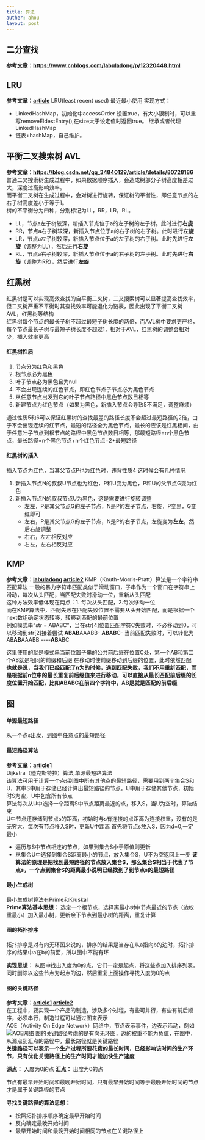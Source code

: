 ```yaml
---
title: 算法
auther: ahou
layout: post
---
```


## 二分查找
**参考文章：https://www.cnblogs.com/labuladong/p/12320448.html**

## LRU
**参考文章：[article](https://www.cnblogs.com/lzrabbit/p/3734850.html#f1)**
LRU(least recent used) 最近最小使用
实现方式：
- LinkedHashMap，初始化中accessOrder 设置true，有大小限制时，可以重写removeEldestEntry(),在size大于设定值时返回true。
继承或者代理LinkedHashMap
- 链表+hashMap，自己维护。

## 平衡二叉搜索树 AVL  
**参考文章：https://blog.csdn.net/qq_34840129/article/details/80728186**  
普通二叉搜索树生成过程中，如果数据顺序插入，会造成树部分子树高度相差过大，深度过高影响效率。  
而平衡二叉树在生成过程中，会对树进行旋转，保证树的平衡性，即任意节点的左右子树高度差小于等于1。  
树的不平衡分为四种，分别标记为LL，RR，LR，RL。
- LL，节点a左子树较深，新插入节点位于a的左子树的左子树。此时进行**右旋**
- RR，节点a右子树较深，新插入节点位于a的右子树的右子树。此时进行**左旋**
- LR，节点a左子树较深，新插入节点位于a的左子树的右子树。此时先进行**左旋**（调整为LL），然后进行**右旋**
- RL，节点a右子树较深，新插入节点位于a的右子树的左子树。此时先进行**右旋**（调整为RR），然后进行**左旋**


## 红黑树
红黑树是可以实现高效查找的自平衡二叉树，二叉搜索树可以显著提高查找效率，但二叉树严重不平衡时其查找效率可能退化为链表，因此出现了平衡二叉树 AVL，红黑树等结构  
红黑树每个节点的最长子树不超过最短子树长度的两倍，而AVL树中要求更严格，每个节点最长子树与最短子树长度不超过1，相对于AVL，红黑树的调整会相对少，插入效率更高  

#### 红黑树性质
1. 节点分为红色和黑色
2. 根节点必为黑色
3. 叶子节点必为黑色且为null
4. 不会出现连续的红色节点，即红色节点子节点必为黑色节点
5. 从任意节点出发到它的叶子节点路径中黑色节点数目相等
6. 新建节点为红色节点（如果为黑色，新插入节点会导致5不满足，调整麻烦）

通过性质5和6可以保证红黑树的查找最差的路径长度不会超过最短路径的2倍，由于不会出现连续的红节点，最短的路径全为黑色节点，最长的应该是红黑相间，由于任意叶子节点到根节点的路径中黑色节点数目相等，那最短路径=n个黑色节点，最长路径=n个黑色节点+n个红色节点=2*最短路径

#### 红黑树的插入
插入节点为红色，当其父节点P也为红色时，违背性质4
这时候会有几种情况
1. 新插入节点N的叔叔U节点也为红色，P和U变为黑色，P和U的父节点G变为红色
2. 新插入节点N的叔叔节点U为黑色，这是需要进行旋转调整
    - 左左，P是其父节点G的左子节点，N是P的左子节点，右旋，P变黑，G变红即可
    - 左右，P是其父节点G的左子节点，N是P的右子节点，左旋变为**左左**，然后右旋调整
    - 右右，左左相反对应
    - 右左，左右相反对应


## KMP
**参考文章：[labuladong](https://zhuanlan.zhihu.com/p/83334559)
[article2](https://www.sohu.com/a/336648975_453160)**
KMP（Knuth-Morris-Pratt）算法是一个字符串匹配算法   一般的暴力字符串匹配类似于滑动窗口，子串作为一个窗口在字符串上滑动，每次从头匹配，当匹配失败时滑动一位，重新从头匹配  
这种方法效率低体现在两点：1. 每次从头匹配，2.每次移动一位  
而在KMP算法中，匹配失败在匹配失败位置不需要从头开始匹配，而是根据一个next数组确定状态转移，转移到匹配的最前位置  
例如模式串“str = ABABC”，当在str[4]位置匹配字符C失败时，不必移动到0，可以移动到str[2]接着尝试
**ABAB**AAABB-
**ABAB**C-
当前匹配失败时，可以转化为
AB**AB**AAABB
----**AB**ABC

这里使用的就是模式串当前位置子串的公共前后缀在位置C处，第一个AB和第二个AB就是相同的前缀和后缀
在移动时使前缀移动到后缀的位置，此时依然匹配  
**也就是说，当我们已经匹配了n为的时候，遇到匹配失败，我们不用重新匹配，而是根据前n位中的最长重复前后缀值来进行移动，可以直接从最长匹配前后缀的长度位置开始匹配，比如ABABC在前四个字符中，AB是就是匹配的前后缀**


## 图

#### 单源最短路径
从一个点s出发，到图中任意点的最短路径

#### 最短路径算法
**参考文章：[article1](https://www.zhihu.com/question/20630094/answer/758191548)**  
Dijkstra（迪克斯特拉）算法,单源最短路算法  
该算法可用于计算一个点s到图中所有其他点的最短路径，需要用到两个集合S和U，其中S中用于存储已经计算出最短路径的节点，U中用于存储其他节点，初始时S为空，U中包含所有节点  
算法每次从U中选择一个距离S中节点距离最近的点，移入S，当U为空时，算法结束  
U中节点还存储到节点s的距离，初始时与s有连接的点距离为连接权重，没有的是无穷大，每次有节点移入S时，更新U中距离
首先将节点s放入S，因为d<s-s>=0,一定最小
- 遍历与S中节点相连的节点，如果到集合S小于原值则更新
- 从集合U中选择到集合S距离最小的节点，放入集合S，U不为空返回上一步
**该算法的原理是把找到最短路径的节点放入集合S，那么集合S相当于代表了节点s，一个点到集合S的距离最小说明已经找到了到节点s的最短路径**

#### 最小生成树
最小生成树算法有Prime和Kruskal  
**Prime算法基本思想：** 选定一个根节点，选择离最小树中节点最近的节点（边权重最小）加入最小树，更新余下节点到最小树的距离，重复计算  


#### 图的拓扑排序
拓扑排序是对有向无环图来说的，排序的结果是当存在从a指向b的边时，拓扑排序的结果中a在b的前面，所以图中不能有环

**实现思想：** 从图中找出入度为0的点，它们一定是起点，将这些点加入排序列表，同时删除以这些节点为起点的边，然后重复上面操作寻找入度为0的点

#### 图的关键路径
**参考文章：[article1](https://blog.csdn.net/hh66__66hh/article/details/83418423)
[article2](https://www.sohu.com/a/276900874_100123073)**  
在工程中，要实现一个产品的制造，涉及多个过程，有些可并行，有些有前后顺序，必须串行，制造过程可以通过图来表示   
AOE（Activity On Edge Network）网络中，节点表示事件，边表示活动，例如
![AOE网络](/images/1586253968559.png)
图的关键路径考虑的是有向无环图，边的权重不能为负值，在图中，从源点到汇点的路径中，最长路径就是关键路径  
**关键路径可以表示一个生产过程所要花费的最长时间，已经影响该时间的生产环节，只有优化关键路径上的生产时间才能加快生产速度**

**源点：** 入度为0的点
**汇点：** 出度为0的点

节点有最早开始时间和最晚开始时间，只有最早开始时间等于最晚开始时间的节点才是属于关键路径的节点

**寻找关键路径的算法思想：**
- 按照拓扑排序顺序确定最早开始时间
- 反向确定最晚开始时间
- 最早开始时间和最晚开始时间相同的节点在关键路径上